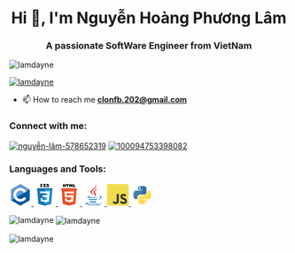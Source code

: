 <h1 align="center">Hi 👋, I'm Nguyễn Hoàng Phương Lâm</h1>
<h3 align="center">A passionate SoftWare Engineer from VietNam</h3>

<p align="left"> <img src="https://komarev.com/ghpvc/?username=lamdayne&label=Profile%20views&color=0e75b6&style=flat" alt="lamdayne" /> </p>

<p align="left"> <a href="https://github.com/ryo-ma/github-profile-trophy"><img src="https://github-profile-trophy.vercel.app/?username=lamdayne" alt="lamdayne" /></a> </p>

- 📫 How to reach me **clonfb.202@gmail.com**

<h3 align="left">Connect with me:</h3>
<p align="left">
<a href="https://linkedin.com/in/nguyễn-lâm-578652319" target="blank"><img align="center" src="https://raw.githubusercontent.com/rahuldkjain/github-profile-readme-generator/master/src/images/icons/Social/linked-in-alt.svg" alt="nguyễn-lâm-578652319" height="30" width="40" /></a>
<a href="https://fb.com/100094753398082" target="blank"><img align="center" src="https://raw.githubusercontent.com/rahuldkjain/github-profile-readme-generator/master/src/images/icons/Social/facebook.svg" alt="100094753398082" height="30" width="40" /></a>
</p>

<h3 align="left">Languages and Tools:</h3>
<p align="left"> <a href="https://www.cprogramming.com/" target="_blank" rel="noreferrer"> <img src="https://raw.githubusercontent.com/devicons/devicon/master/icons/c/c-original.svg" alt="c" width="40" height="40"/> </a> <a href="https://www.w3schools.com/css/" target="_blank" rel="noreferrer"> <img src="https://raw.githubusercontent.com/devicons/devicon/master/icons/css3/css3-original-wordmark.svg" alt="css3" width="40" height="40"/> </a> <a href="https://www.w3.org/html/" target="_blank" rel="noreferrer"> <img src="https://raw.githubusercontent.com/devicons/devicon/master/icons/html5/html5-original-wordmark.svg" alt="html5" width="40" height="40"/> </a> <a href="https://www.java.com" target="_blank" rel="noreferrer"> <img src="https://raw.githubusercontent.com/devicons/devicon/master/icons/java/java-original.svg" alt="java" width="40" height="40"/> </a> <a href="https://developer.mozilla.org/en-US/docs/Web/JavaScript" target="_blank" rel="noreferrer"> <img src="https://raw.githubusercontent.com/devicons/devicon/master/icons/javascript/javascript-original.svg" alt="javascript" width="40" height="40"/> </a> <a href="https://www.python.org" target="_blank" rel="noreferrer"> <img src="https://raw.githubusercontent.com/devicons/devicon/master/icons/python/python-original.svg" alt="python" width="40" height="40"/> </a> </p>

<p><img align="left" src="https://github-readme-stats.vercel.app/api/top-langs?username=lamdayne&show_icons=true&locale=en&layout=compact" alt="lamdayne" /></p>

<p>&nbsp;<img align="center" src="https://github-readme-stats.vercel.app/api?username=lamdayne&show_icons=true&locale=en" alt="lamdayne" /></p>

<p><img align="center" src="https://github-readme-streak-stats.herokuapp.com/?user=lamdayne&" alt="lamdayne" /></p>
